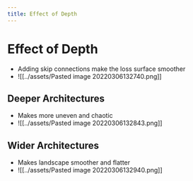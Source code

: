 ```yaml
---
title: Effect of Depth
---
```


# Effect of Depth
- Adding skip connections make the loss surface smoother
- ![[../assets/Pasted image 20220306132740.png]]

## Deeper Architectures
- Makes more uneven and chaotic
- ![[../assets/Pasted image 20220306132843.png]]

## Wider Architectures
- Makes landscape smoother and flatter
- ![[../assets/Pasted image 20220306132940.png]]



























